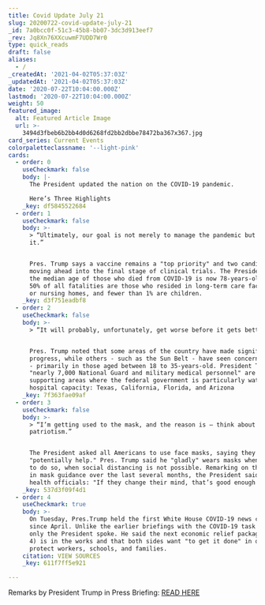 ```yaml
---
title: Covid Update July 21
slug: 20200722-covid-update-july-21
_id: 7a0bcc0f-51c3-45b8-bb07-3dc3d913eef7
_rev: Jq8Xn76XXcuwmF7UDD7Wr0
type: quick_reads
draft: false
aliases:
  - /
_createdAt: '2021-04-02T05:37:03Z'
_updatedAt: '2021-04-02T05:37:03Z'
date: '2020-07-22T10:04:00.000Z'
lastmod: '2020-07-22T10:04:00.000Z'
weight: 50
featured_image:
  alt: Featured Article Image
  url: >-
    3494d3fbeb6b2bb4d0d6268fd2bb2dbbe78472ba367x367.jpg
card_series: Current Events
colorpaletteclassname: '--light-pink'
cards:
  - order: 0
    useCheckmark: false
    body: |-
      The President updated the nation on the COVID-19 pandemic.

      Here’s Three Highlights
    _key: df5845522684
  - order: 1
    useCheckmark: false
    body: >-
      > “Ultimately, our goal is not merely to manage the pandemic but to end
      it.”


      Pres. Trump says a vaccine remains a "top priority" and two candidates are
      moving ahead into the final stage of clinical trials. The President says
      the median age of those who died from COVID-19 is now 78-years-old - about
      50% of all fatalities are those who resided in long-term care facilities
      or nursing homes, and fewer than 1% are children.
    _key: d3f751eadbf8
  - order: 2
    useCheckmark: false
    body: >-
      > “It will probably, unfortunately, get worse before it gets better.”


      Pres. Trump noted that some areas of the country have made significant
      progress, while others - such as the Sun Belt - have seen concerning rises
      - primarily in those aged between 18 to 35-years-old. President Trump said
      "nearly 7,000 National Guard and military medical personnel" are
      supporting areas where the federal government is particularly watching
      hospital capacity: Texas, California, Florida, and Arizona
    _key: 7f363fae09af
  - order: 3
    useCheckmark: false
    body: >-
      > “I’m getting used to the mask, and the reason is — think about
      patriotism.”


      The President asked all Americans to use face masks, saying they can
      "potentially help." Pres. Trump said he "gladly" wears masks when he needs
      to do so, when social distancing is not possible. Remarking on the change
      in mask guidance over the last several months, the President said of
      health officials: "If they change their mind, that’s good enough for me."
    _key: 537d3f09f4d1
  - order: 4
    useCheckmark: true
    body: >-
      On Tuesday, Pres.Trump held the first White House COVID-19 news conference
      since April. Unlike the earlier briefings with the COVID-19 task force,
      only the President spoke. He said the next economic relief package (phase
      4) is in the works and that both sides want "to get it done" in order to
      protect workers, schools, and families.
    citation: VIEW SOURCES
    _key: 611f7ff5e921

---
```

Remarks by President Trump in Press Briefing: [READ HERE](https://www.whitehouse.gov/briefings-statements/remarks-president-trump-press-briefing-072120/)